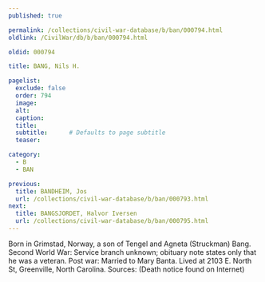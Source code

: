 ```yaml
---
published: true

permalink: /collections/civil-war-database/b/ban/000794.html
oldlink: /CivilWar/db/b/ban/000794.html

oldid: 000794

title: BANG, Nils H.

pagelist:
  exclude: false
  order: 794
  image: 
  alt:
  caption:
  title:
  subtitle:      # Defaults to page subtitle
  teaser:

category: 
  - B 
  - BAN

previous:
  title: BANDHEIM, Jos
  url: /collections/civil-war-database/b/ban/000793.html  
next:
  title: BANGSJORDET, Halvor Iversen
  url: /collections/civil-war-database/b/ban/000795.html   
---
```

Born in Grimstad, Norway, a son of Tengel and Agneta (Struckman) Bang. Second World War: Service branch unknown; obituary note states only that he was a veteran. Post war: Married to Mary Banta. Lived at 2103 E. North St, Greenville, North Carolina. Sources: (Death notice found on Internet)